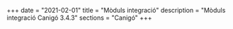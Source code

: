 +++
date        = "2021-02-01"
title       = "Mòduls integració"
description = "Mòduls integració Canigó 3.4.3"
sections    = "Canigó"
+++